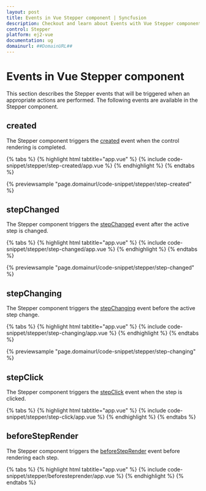 ```yaml
---
layout: post
title: Events in Vue Stepper component | Syncfusion
description: Checkout and learn about Events with Vue Stepper component of Syncfusion Essential JS 2 and more.
control: Stepper 
platform: ej2-vue
documentation: ug
domainurl: ##DomainURL##
---
```


# Events in Vue Stepper component

This section describes the Stepper events that will be triggered when an appropriate actions are performed. The following events are available in the Stepper component.

## created

The Stepper component triggers the [created](https://ej2.syncfusion.com/vue/documentation/api/stepper/stepperModel/#created) event when the control rendering is completed.

{% tabs %}
{% highlight html tabtitle="app.vue" %}
{% include code-snippet/stepper/step-created/app.vue %}
{% endhighlight %}
{% endtabs %}

{% previewsample "page.domainurl/code-snippet/stepper/step-created" %}

## stepChanged

The Stepper component triggers the [stepChanged](https://ej2.syncfusion.com/vue/documentation/api/stepper/stepperModel/#stepchanged) event after the active step is changed.

{% tabs %}
{% highlight html tabtitle="app.vue" %}
{% include code-snippet/stepper/step-changed/app.vue %}
{% endhighlight %}
{% endtabs %}

{% previewsample "page.domainurl/code-snippet/stepper/step-changed" %}

## stepChanging

The Stepper component triggers the [stepChanging](https://ej2.syncfusion.com/vue/documentation/api/stepper/stepperModel/#stepchanging) event before the active step change.

{% tabs %}
{% highlight html tabtitle="app.vue" %}
{% include code-snippet/stepper/step-changing/app.vue %}
{% endhighlight %}
{% endtabs %}

{% previewsample "page.domainurl/code-snippet/stepper/step-changing" %}

## stepClick

The Stepper component triggers the [stepClick](https://ej2.syncfusion.com/vue/documentation/api/stepper/stepperModel/#stepclick) event when the step is clicked.

{% tabs %}
{% highlight html tabtitle="app.vue" %}
{% include code-snippet/stepper/step-click/app.vue %}
{% endhighlight %}
{% endtabs %}

## beforeStepRender

The Stepper component triggers the [beforeStepRender](https://ej2.syncfusion.com/vue/documentation/api/stepper/stepperModel/#beforesteprender) event before rendering each step.

{% tabs %}
{% highlight html tabtitle="app.vue" %}
{% include code-snippet/stepper/beforesteprender/app.vue %}
{% endhighlight %}
{% endtabs %}
